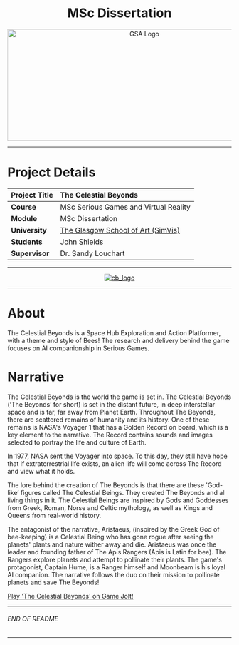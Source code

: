 <h1 align="center">MSc Dissertation</h1>

<a href="https://www.gsa.ac.uk/" >
<p align="center"><img src="https://d4ya733yr7s0y.cloudfront.net/images/made/images/uploads/general/Uni-logo-GSA_730_290_80.jpg"
alt="GSA Logo" width="600" height="250"/>
</p></a>

***

# Project Details
| **Project Title** | The Celestial Beyonds |
| :------------- |:-------------|
| **Course**               | MSc Serious Games and Virtual Reality |
| **Module**               | MSc Dissertation |
| **University**           | [The Glasgow School of Art (SimVis)](https://www.gsa.ac.uk/) |
| **Students**             | John Shields |
| **Supervisor**           | Dr. Sandy Louchart |

***

<a href="https://github.com/johnshields/celestial-beyonds" >
<p align="center"><img src="https://i.ibb.co/FgPfn9Y/cover-full.png"
alt="cb_logo" width="auto" height="auto"/>
</p></a>

***
# About
The Celestial Beyonds is a Space Hub Exploration and Action Platformer, with a theme and style of Bees! The research and delivery behind the game focuses on AI companionship in Serious Games.

# Narrative
The Celestial Beyonds is the world the game is set in. The Celestial Beyonds (‘The Beyonds’ for short) is set in the distant future, in deep interstellar space and is far, far away from Planet Earth. Throughout The Beyonds, there are scattered remains of humanity and its history. One of these remains is NASA's Voyager 1 that has a Golden Record on board, which is a key element to the narrative. The Record contains sounds and images selected to portray the life and culture of Earth. 

In 1977, NASA sent the Voyager into space. To this day, they still have hope that if extraterrestrial life exists, an alien life will come across The Record and view what it holds. 

The lore behind the creation of The Beyonds is that there are these 'God-like’ figures called The Celestial Beings. They created The Beyonds and all living things in it. The Celestial Beings are inspired by Gods and Goddesses from Greek, Roman, Norse and Celtic mythology, as well as Kings and Queens from real-world history. 

The antagonist of the narrative, Aristaeus, (inspired by the Greek God of bee-keeping) is a Celestial Being who has gone rogue after seeing the planets' plants and nature wither away and die. Aristaeus was once the leader and founding father of The Apis Rangers (Apis is Latin for bee). The Rangers explore planets and attempt to pollinate their plants. The game's protagonist, Captain Hume, is a Ranger himself and Moonbeam is his loyal AI companion. The narrative follows the duo on their mission to pollinate planets and save The Beyonds!


[Play 'The Celestial Beyonds' on Game Jolt!](https://gamejolt.com/games/celestial-beyonds/740687)
***

###### END OF README

***
